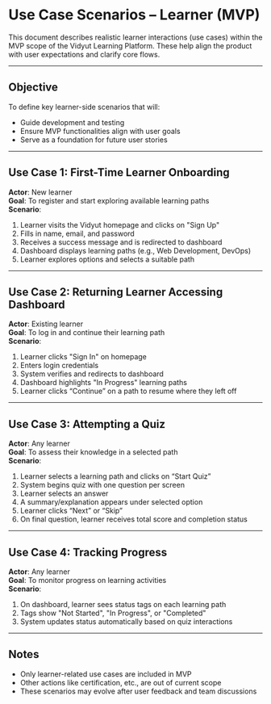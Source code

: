 # Use Case Scenarios – Learner (MVP)

This document describes realistic learner interactions (use cases) within the MVP scope of the Vidyut Learning Platform. These help align the product with user expectations and clarify core flows.

---

##  Objective

To define key learner-side scenarios that will:
- Guide development and testing
- Ensure MVP functionalities align with user goals
- Serve as a foundation for future user stories

---

## Use Case 1: First-Time Learner Onboarding

**Actor**: New learner  
**Goal**: To register and start exploring available learning paths  
**Scenario**:
1. Learner visits the Vidyut homepage and clicks on "Sign Up"
2. Fills in name, email, and password
3. Receives a success message and is redirected to dashboard
4. Dashboard displays learning paths (e.g., Web Development, DevOps)
5. Learner explores options and selects a suitable path

---

## Use Case 2: Returning Learner Accessing Dashboard

**Actor**: Existing learner  
**Goal**: To log in and continue their learning path  
**Scenario**:
1. Learner clicks "Sign In" on homepage
2. Enters login credentials
3. System verifies and redirects to dashboard
4. Dashboard highlights "In Progress" learning paths  
5. Learner clicks “Continue” on a path to resume where they left off

---

## Use Case 3: Attempting a Quiz

**Actor**: Any learner  
**Goal**: To assess their knowledge in a selected path  
**Scenario**:
1. Learner selects a learning path and clicks on “Start Quiz”
2. System begins quiz with one question per screen
3. Learner selects an answer
4. A summary/explanation appears under selected option
5. Learner clicks “Next” or “Skip”
6. On final question, learner receives total score and completion status

---

## Use Case 4: Tracking Progress

**Actor**: Any learner  
**Goal**: To monitor progress on learning activities  
**Scenario**:
1. On dashboard, learner sees status tags on each learning path  
2. Tags show "Not Started", "In Progress", or "Completed"
3. System updates status automatically based on quiz interactions

---

## Notes

- Only learner-related use cases are included in MVP  
- Other actions like certification, etc., are out of current scope  
- These scenarios may evolve after user feedback and team discussions
